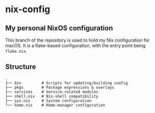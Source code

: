 # nix-config
## My personal NixOS configuration

This branch of the repository is used to hold my Nix configuration for macOS. It is a flake-based configuration, with the entry point being `flake.nix`.

## Structure
```
.
├── bin         # Scripts for updating/building config
├── pkgs        # Package expressions & overlays
├── services    # Service-related modules
├── shell.nix   # Nix-shell compatibility
├── sys.nix     # System configuration
└── home.nix    # Home-manager configuration
```
